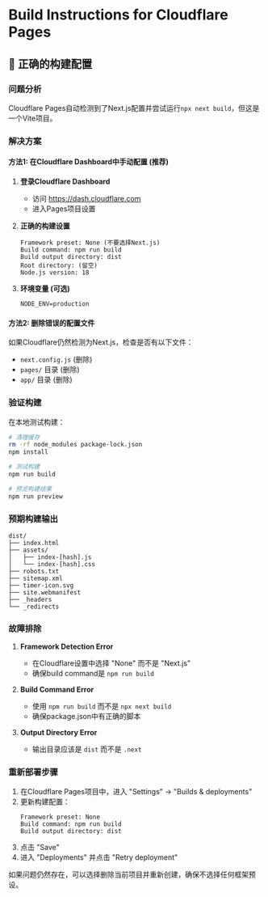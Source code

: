 # Build Instructions for Cloudflare Pages

## 🔧 正确的构建配置

### 问题分析
Cloudflare Pages自动检测到了Next.js配置并尝试运行`npx next build`，但这是一个Vite项目。

### 解决方案

#### 方法1: 在Cloudflare Dashboard中手动配置 (推荐)

1. **登录Cloudflare Dashboard**
   - 访问 https://dash.cloudflare.com
   - 进入Pages项目设置

2. **正确的构建设置**
   ```
   Framework preset: None (不要选择Next.js)
   Build command: npm run build
   Build output directory: dist
   Root directory: (留空)
   Node.js version: 18
   ```

3. **环境变量 (可选)**
   ```
   NODE_ENV=production
   ```

#### 方法2: 删除错误的配置文件

如果Cloudflare仍然检测为Next.js，检查是否有以下文件：
- `next.config.js` (删除)
- `pages/` 目录 (删除)
- `app/` 目录 (删除)

### 验证构建

在本地测试构建：
```bash
# 清理缓存
rm -rf node_modules package-lock.json
npm install

# 测试构建
npm run build

# 预览构建结果
npm run preview
```

### 预期构建输出

```
dist/
├── index.html
├── assets/
│   ├── index-[hash].js
│   └── index-[hash].css
├── robots.txt
├── sitemap.xml
├── timer-icon.svg
├── site.webmanifest
├── _headers
└── _redirects
```

### 故障排除

1. **Framework Detection Error**
   - 在Cloudflare设置中选择 "None" 而不是 "Next.js"
   - 确保build command是 `npm run build`

2. **Build Command Error**
   - 使用 `npm run build` 而不是 `npx next build`
   - 确保package.json中有正确的脚本

3. **Output Directory Error**
   - 输出目录应该是 `dist` 而不是 `.next`

### 重新部署步骤

1. 在Cloudflare Pages项目中，进入 "Settings" → "Builds & deployments"
2. 更新构建配置：
   ```
   Framework preset: None
   Build command: npm run build
   Build output directory: dist
   ```
3. 点击 "Save"
4. 进入 "Deployments" 并点击 "Retry deployment"

如果问题仍然存在，可以选择删除当前项目并重新创建，确保不选择任何框架预设。 